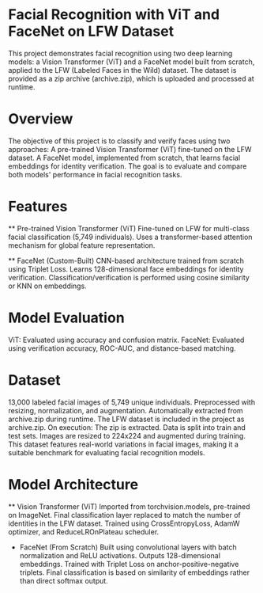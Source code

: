# Facial Recognition with ViT and FaceNet on LFW Dataset
This project demonstrates facial recognition using two deep learning models: a Vision Transformer (ViT) and a FaceNet model built from scratch, applied to the LFW (Labeled Faces in the Wild) dataset. The dataset is provided as a zip archive (archive.zip), which is uploaded and processed at runtime.

# Overview 
The objective of this project is to classify and verify faces using two approaches:
A pre-trained Vision Transformer (ViT) fine-tuned on the LFW dataset.
A FaceNet model, implemented from scratch, that learns facial embeddings for identity verification.
The goal is to evaluate and compare both models' performance in facial recognition tasks.

# Features
** Pre-trained Vision Transformer (ViT)
   Fine-tuned on LFW for multi-class facial classification (5,749 individuals).
   Uses a transformer-based attention mechanism for global feature representation.

** FaceNet (Custom-Built)
   CNN-based architecture trained from scratch using Triplet Loss.
   Learns 128-dimensional face embeddings for identity verification.
   Classification/verification is performed using cosine similarity or KNN on embeddings.

#  Model Evaluation
ViT: Evaluated using accuracy and confusion matrix.
FaceNet: Evaluated using verification accuracy, ROC-AUC, and distance-based matching.

# Dataset 
13,000 labeled facial images of 5,749 unique individuals.
Preprocessed with resizing, normalization, and augmentation.
Automatically extracted from archive.zip during runtime.
The LFW dataset is included in the project as archive.zip. On execution:
The zip is extracted.
Data is split into train and test sets.
Images are resized to 224x224 and augmented during training.
This dataset features real-world variations in facial images, making it a suitable benchmark for evaluating facial recognition models.

# Model Architecture
** Vision Transformer (ViT)
    Imported from torchvision.models, pre-trained on ImageNet.
    Final classification layer replaced to match the number of identities in the LFW dataset.
    Trained using CrossEntropyLoss, AdamW optimizer, and ReduceLROnPlateau scheduler.

* FaceNet (From Scratch)
    Built using convolutional layers with batch normalization and ReLU activations.
    Outputs 128-dimensional embeddings.
    Trained with Triplet Loss on anchor-positive-negative triplets.
    Final classification is based on similarity of embeddings rather than direct softmax output.

